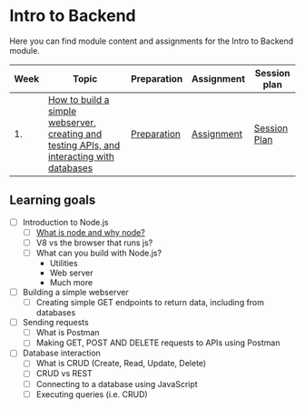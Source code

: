 # Intro to Backend

Here you can find module content and assignments for the Intro to Backend module.

| Week | Topic                                                                                                  | Preparation                           | Assignment                          | Session plan                            |
| ---- | ------------------------------------------------------------------------------------------------------ | ------------------------------------- | ----------------------------------- | --------------------------------------- |
| 1.   | [How to build a simple webserver, creating and testing APIs, and interacting with databases](./week1/) | [Preparation](./week1/preparation.md) | [Assignment](./week1/assignment.md) | [Session Plan](./week1/session-plan.md) |

## Learning goals

- [ ] Introduction to Node.js
  - [ ] [What is node and why node?](https://www.youtube.com/watch?v=pU9Q6oiQNd0)
  - [ ] V8 vs the browser that runs js?
  - [ ] What can you build with Node.js?
    - Utilities
    - Web server
    - Much more
- [ ] Building a simple webserver
  - [ ] Creating simple GET endpoints to return data, including from databases
- [ ] Sending requests
  - [ ] What is Postman
  - [ ] Making GET, POST AND DELETE requests to APIs using Postman
- [ ] Database interaction
  - [ ] What is CRUD (Create, Read, Update, Delete)
  - [ ] CRUD vs REST
  - [ ] Connecting to a database using JavaScript
  - [ ] Executing queries (i.e. CRUD)
